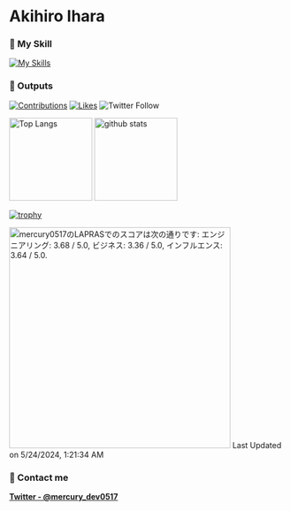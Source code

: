 # Akihiro Ihara
### :cherry_blossom: My Skill

[![My Skills](https://skillicons.dev/icons?i=swift,js,html,css,reactivex,react,php,nodejs,java,github,firebase,ruby)](https://skillicons.dev)

### :rocket: Outputs

[![Contributions](https://badgen.org/img/qiita/Tita_boc16/contributions?style=for-the-badge)](https://qiita.com/Tita_boc16)
[![Likes](https://badgen.org/img/zenn/mercury6444/likes?style=for-the-badge)](https://zenn.dev/mercury6444)
![Twitter Follow](https://img.shields.io/twitter/follow/mercury_dev0517)

<p align="left"> 
  <img alt="Top Langs" height="150px" src="https://github-readme-stats.vercel.app/api/top-langs/?username=mercury0517&layout=compact&show_icons=true"/>
  <img alt="github stats" height="150px" src="https://github-readme-stats.vercel.app/api?username=mercury0517"/>
</p>

[![trophy](https://github-profile-trophy.vercel.app/?username=mercury0517)](https://github.com/mercury0517/github-profile-trophy)

<!--START_SECTION:lapras-card-->
<p ><a href="https://lapras.com/public/mercury0517" target="_blank" rel="noopener noreferrer"><img alt="mercury0517のLAPRASでのスコアは次の通りです: エンジニアリング: 3.68 / 5.0, ビジネス: 3.36 / 5.0, インフルエンス: 3.64 / 5.0." src="https://lapras-card-generator.vercel.app/api/svg?e=3.68&b=3.36&i=3.64&b1=%23020e27&b2=%230e5593&i1=%2303102f&i2=%231688bf&l=ja" width="400" ></a>  
Last Updated on 5/24/2024, 1:21:34 AM</p>
<!--END_SECTION:lapras-card-->

### :bell: Contact me
**[Twitter - @mercury_dev0517](https://twitter.com/mercury_dev0517)**
